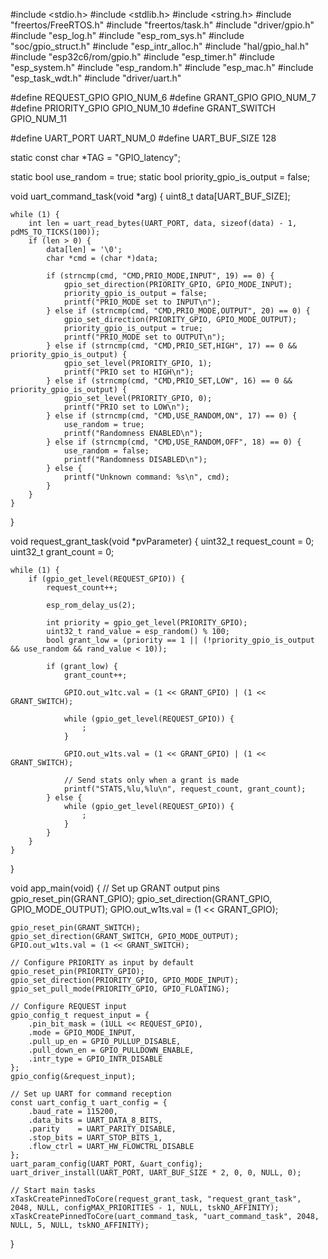 #include <stdio.h>
#include <stdlib.h>
#include <string.h>
#include "freertos/FreeRTOS.h"
#include "freertos/task.h"
#include "driver/gpio.h"
#include "esp_log.h"
#include "esp_rom_sys.h"
#include "soc/gpio_struct.h"
#include "esp_intr_alloc.h"
#include "hal/gpio_hal.h"
#include "esp32c6/rom/gpio.h"
#include "esp_timer.h"
#include "esp_system.h"
#include "esp_random.h"
#include "esp_mac.h"
#include "esp_task_wdt.h"
#include "driver/uart.h"

#define REQUEST_GPIO    GPIO_NUM_6
#define GRANT_GPIO      GPIO_NUM_7
#define PRIORITY_GPIO   GPIO_NUM_10
#define GRANT_SWITCH    GPIO_NUM_11

#define UART_PORT       UART_NUM_0
#define UART_BUF_SIZE   128

static const char *TAG = "GPIO_latency";

static bool use_random = true;
static bool priority_gpio_is_output = false;

void uart_command_task(void *arg) {
    uint8_t data[UART_BUF_SIZE];

    while (1) {
        int len = uart_read_bytes(UART_PORT, data, sizeof(data) - 1, pdMS_TO_TICKS(100));
        if (len > 0) {
            data[len] = '\0';
            char *cmd = (char *)data;

            if (strncmp(cmd, "CMD,PRIO_MODE,INPUT", 19) == 0) {
                gpio_set_direction(PRIORITY_GPIO, GPIO_MODE_INPUT);
                priority_gpio_is_output = false;
                printf("PRIO_MODE set to INPUT\n");
            } else if (strncmp(cmd, "CMD,PRIO_MODE,OUTPUT", 20) == 0) {
                gpio_set_direction(PRIORITY_GPIO, GPIO_MODE_OUTPUT);
                priority_gpio_is_output = true;
                printf("PRIO_MODE set to OUTPUT\n");
            } else if (strncmp(cmd, "CMD,PRIO_SET,HIGH", 17) == 0 && priority_gpio_is_output) {
                gpio_set_level(PRIORITY_GPIO, 1);
                printf("PRIO set to HIGH\n");
            } else if (strncmp(cmd, "CMD,PRIO_SET,LOW", 16) == 0 && priority_gpio_is_output) {
                gpio_set_level(PRIORITY_GPIO, 0);
                printf("PRIO set to LOW\n");
            } else if (strncmp(cmd, "CMD,USE_RANDOM,ON", 17) == 0) {
                use_random = true;
                printf("Randomness ENABLED\n");
            } else if (strncmp(cmd, "CMD,USE_RANDOM,OFF", 18) == 0) {
                use_random = false;
                printf("Randomness DISABLED\n");
            } else {
                printf("Unknown command: %s\n", cmd);
            }
        }
    }
}

void request_grant_task(void *pvParameter) {
    uint32_t request_count = 0;
    uint32_t grant_count = 0;

    while (1) {
        if (gpio_get_level(REQUEST_GPIO)) {
            request_count++;

            esp_rom_delay_us(2);

            int priority = gpio_get_level(PRIORITY_GPIO);
            uint32_t rand_value = esp_random() % 100;
            bool grant_low = (priority == 1 || (!priority_gpio_is_output && use_random && rand_value < 10));

            if (grant_low) {
                grant_count++;

                GPIO.out_w1tc.val = (1 << GRANT_GPIO) | (1 << GRANT_SWITCH);

                while (gpio_get_level(REQUEST_GPIO)) {
                    ;
                }

                GPIO.out_w1ts.val = (1 << GRANT_GPIO) | (1 << GRANT_SWITCH);

                // Send stats only when a grant is made
                printf("STATS,%lu,%lu\n", request_count, grant_count);
            } else {
                while (gpio_get_level(REQUEST_GPIO)) {
                    ;
                }
            }
        }
    }
}

void app_main(void) {
    // Set up GRANT output pins
    gpio_reset_pin(GRANT_GPIO);
    gpio_set_direction(GRANT_GPIO, GPIO_MODE_OUTPUT);
    GPIO.out_w1ts.val = (1 << GRANT_GPIO);

    gpio_reset_pin(GRANT_SWITCH);
    gpio_set_direction(GRANT_SWITCH, GPIO_MODE_OUTPUT);
    GPIO.out_w1ts.val = (1 << GRANT_SWITCH);

    // Configure PRIORITY as input by default
    gpio_reset_pin(PRIORITY_GPIO);
    gpio_set_direction(PRIORITY_GPIO, GPIO_MODE_INPUT);
    gpio_set_pull_mode(PRIORITY_GPIO, GPIO_FLOATING);

    // Configure REQUEST input
    gpio_config_t request_input = {
        .pin_bit_mask = (1ULL << REQUEST_GPIO),
        .mode = GPIO_MODE_INPUT,
        .pull_up_en = GPIO_PULLUP_DISABLE,
        .pull_down_en = GPIO_PULLDOWN_ENABLE,
        .intr_type = GPIO_INTR_DISABLE
    };
    gpio_config(&request_input);

    // Set up UART for command reception
    const uart_config_t uart_config = {
        .baud_rate = 115200,
        .data_bits = UART_DATA_8_BITS,
        .parity    = UART_PARITY_DISABLE,
        .stop_bits = UART_STOP_BITS_1,
        .flow_ctrl = UART_HW_FLOWCTRL_DISABLE
    };
    uart_param_config(UART_PORT, &uart_config);
    uart_driver_install(UART_PORT, UART_BUF_SIZE * 2, 0, 0, NULL, 0);

    // Start main tasks
    xTaskCreatePinnedToCore(request_grant_task, "request_grant_task", 2048, NULL, configMAX_PRIORITIES - 1, NULL, tskNO_AFFINITY);
    xTaskCreatePinnedToCore(uart_command_task, "uart_command_task", 2048, NULL, 5, NULL, tskNO_AFFINITY);
}
